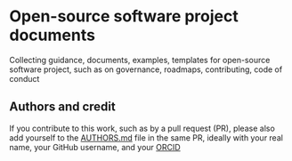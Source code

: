 # Open-source software project documents
Collecting guidance, documents, examples, templates for open-source software project, such as on governance, roadmaps, contributing, code of conduct

## Authors and credit
If you contribute to this work, such as by a pull request (PR), please also add yourself to the [AUTHORS.md](./AUTHORS.md) file in the same PR, ideally with your real name, your GitHub username, and your [ORCID](https://orcid.org)
